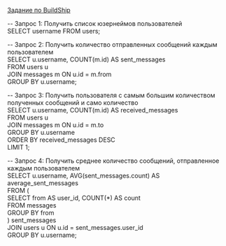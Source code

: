 [Задание по BuildShip](https://youtu.be/HsBWCImuR9k?si=sTVe6Dnq77W46qQG)

-- Запрос 1: Получить список юзернеймов пользователей\
SELECT username FROM users;

-- Запрос 2: Получить количество отправленных сообщений каждым пользователем\
SELECT u.username, COUNT(m.id) AS sent_messages\
FROM users u\
JOIN messages m ON u.id = m.from\
GROUP BY u.username;

-- Запрос 3: Получить пользователя с самым большим количеством полученных сообщений и само количество\
SELECT u.username, COUNT(m.id) AS received_messages\
FROM users u\
JOIN messages m ON u.id = m.to\
GROUP BY u.username\
ORDER BY received_messages DESC\
LIMIT 1;

-- Запрос 4: Получить среднее количество сообщений, отправленное каждым пользователем\
SELECT u.username, AVG(sent_messages.count) AS average_sent_messages\
FROM (\
    SELECT from AS user_id, COUNT(*) AS count\
    FROM messages\
    GROUP BY from\
) sent_messages\
JOIN users u ON u.id = sent_messages.user_id\
GROUP BY u.username;
